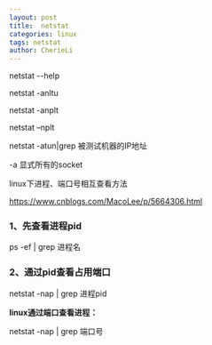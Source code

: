 ```yaml
---
layout: post
title:  netstat
categories: linux
tags: netstat
author: CherieLi
---
```


netstat --help

 

netstat -anltu

netstat -anplt

netstat –nplt

 

netstat -atun|grep 被测试机器的IP地址

 

-a 显式所有的socket  



linux下进程、端口号相互查看方法

<https://www.cnblogs.com/MacoLee/p/5664306.html>

 

### 1、先查看进程pid

ps -ef | grep 进程名

### 2、通过pid查看占用端口

netstat -nap | grep 进程pid

**linux通过端口查看进程：**

netstat -nap | grep 端口号

 